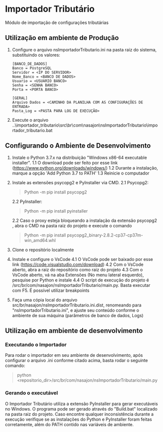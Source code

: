
# Importador Tributário
Módulo de importação de configurações tributárias


## Utilização em ambiente de Produção

1. Configure o arquivo nsImportadorTributario.ini na pasta raiz do sistema, substituindo os valores:
    ```
    [BANCO_DE_DADOS]
    Banco = PostgreSQL
    Servidor = <IP DO SERVIDOR>
    Nome_Banco = <BANCO DE DADOS>
    Usuario = <USUARIO BANCO>
    Senha = <SENHA BANCO>
    Porta = <PORTA BANCO>
    
    [GERAL]
	Arquivo Dados = <CAMINHO DA PLANILHA COM AS CONFIGURAÇÕES DE ENTRADA>
    Pasta_Log = <PASTA PARA LOG DE EXECUÇÃO>
    ``` 
2. Execute o arquivo ..\importador_tributario\src\br\com\nasajon\nsImportadorTributario\importador_tributario.bat


## Configurando o Ambiente de Desenvolvimento
1. Instale o Python 3.7.x na distribuição "Windows x86-64 executable installer".
    1.1 O download pode ser feito por esse link (https://www.python.org/downloads/windows/)
    1.2 Durante a instalação, marque a opção 'Add Python 3.7 to PATH'
    1.3 Reinicie o computador
2. Instale as extensões psycopg2 e PyInstaller via CMD.
	2.1 Psycopg2:
	>Python -m pip install psycopg2
	
	2.2 PyInstaller:
	>Python -m pip install pyinstaller
	
    2.2 Caso o proxy esteja bloqueando a instalação da extensão psycopg2 , abra o CMD na pasta raiz do projeto e execute o comando
    >Python -m pip install psycopg2_binary-2.8.2-cp37-cp37m-win_amd64.whl
          
3. Clone o repositório localmente
4. Instale e configure o VsCode
	4.1 O VsCode pode ser baixado por esse link (https://code.visualstudio.com/download)
	4.2 Com o VsCode aberto, abra a raiz do repositório como raiz do projeto
	4.3 Com o VsCode aberto, vá na aba Extensões (No menu lateral esquerdo), pesquise por Python e instale
	4.4 O script de execução do projeto é /src/br/com/nasajon/nsImportadorTributario/main.py. Basta executar com F5. É possível utilizar breakpoints
5. Faça uma cópia local do arquivo src/br/nasajon/nsImportadorTributario.ini.dist, renomeando para "nsImportadorTributario.ini", e ajuste seu conteúdo conforme o ambiente de sua máquina (parâmetros de banco de dados, Logs)


## Utilização em ambiente de desenvolvimento

### Executando o Importador
Para rodar o importador em seu ambiente de desenvolvimento, após configurar o arquivo .ini conforme citado acima, basta rodar o seguinte comando:

> python <repositorio_dir>/src/br/com/nasajon/nsImportadorTributario/main.py


### Gerando o executável
O Importador Tributário utiliza a extensão PyInstaller para gerar executáveis no Windows. O programa pode ser gerado através do "Build.bat" localizado na pasta raiz do projeto. Caso encontre qualquer inconsistência durante a execução verifique se as instalações do Python e PyInstaller foram feitas corretamente, além do PATH contido nas variáveis de ambiente.